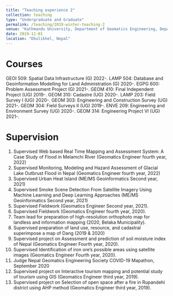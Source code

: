 ```yaml
---
title: "Teaching experience 2"
collection: teaching
type: "Undergraduate and Graduate"
permalink: /teaching/2019-winter-teaching-2
venue: "Kathmandu University, Department of Geomatics Engineering, Department of Environmental Science and Engineering"
date: 2019-11-01
location: "Dhulikhel, Nepal"
---
```


Courses
======
GEOI 509: Spatial Data Infrastructure	(G)	2022-.
LAMP 504: Database and Geoinformation Modelling for Land Administration	(G)	2020-.
EGPG 600: Problem Assessment Project	(G)	2021-.
GEOM 410: Final Independent Project	(UG)	2019-.
GEOM 310: Cadastre	(UG)	2020-.
LAMP 203: Field Survey I	(UG)	2020-.
GEOM 303: Engineering and Construction Survey	(UG)	2021-.
GEOM 304: Field Surveys II	(UG)	2019-.
ENVE 209: Engineering and Environment Survey	(UG)	2020-.
GEOM 314: Engineering Project VI	(UG)	2021-.

Supervision
======
1.	Supervised Web based Real Time Mapping and Assessment System: A Case Study of Flood in Melamchi River (Geomatics Engineer fourth year, 2022)
2.	Supervised Monitoring, Modeling and Hazard Assessment of Glacial Lake Outbrust Flood in Nepal (Geomatics Engineer fourth year, 2022)
3.	Supervised Urban Heat Island (ME/MS Geoinformatics Second year, 2021)
4.	Supervised Smoke Scene Detection From Satellite Imagery Using Machine Learning and Deep Learning 
Approaches (ME/MS Geoinformatics Second year, 2021)
5.	Supervised Fieldwork (Geomatics Engineer Second year, 2021). 
6.	Supervised Fieldwork (Geomatics Engineer fourth year, 2020). 
7.	Team lead for preparation of high-resolution orthophoto map for landless and information mapping (2020, Belaka Municipality). 
8.	Supervised preparation of land use, resource, and cadastral superimpose a map of Dang (2019 & 2020) 
9.	Supervised project on Assessment and prediction of soil moisture index of Nepal (Geomatics Engineer Fourth year, 2020). 
10.	Supervised Identification of iron ore’s possible areas using satellite images (Geomatics Engineer Fourth year, 2020). 
11.	Judge Nepal Geomatics Engineering Society COVID-19 Mapathon, September 2020
12.	Supervised project on Interactive tourism mapping and potential study of tourism using GIS (Geomatics Engineer third year, 2019). 
13.	Supervised project on Selection of open space after a fire in Rupandehi district using AHP method (Geomatics Engineer third year, 2019).

